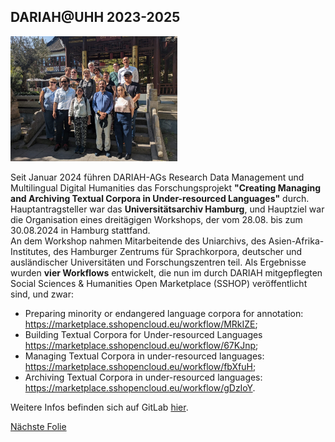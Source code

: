 ## DARIAH@UHH 2023-2025

<a><img src="media/01.jpg" alt="Team Picture" height="200px"/></a>

Seit Januar 2024 führen DARIAH-AGs Research Data Management und Multilingual Digital Humanities das Forschungsprojekt **"Creating Managing and Archiving Textual Corpora in Under-resourced Languages"** durch.  
Hauptantragsteller war das **Universitätsarchiv Hamburg**, und Hauptziel war die Organisation eines dreitägigen Workshops, der vom 28.08. bis zum 30.08.2024 in Hamburg stattfand.  
An dem Workshop nahmen Mitarbeitende des Uniarchivs, des Asien-Afrika-Institutes, des Hamburger Zentrums für Sprachkorpora, deutscher und ausländischer Universitäten und Forschungszentren teil.
Als Ergebnisse wurden **vier Workflows** entwickelt, die nun im durch DARIAH mitgepflegten Social Sciences & Humanities Open Marketplace (SSHOP) veröffentlicht sind, und zwar:  
- Preparing minority or endangered language corpora for annotation: https://marketplace.sshopencloud.eu/workflow/MRkIZE;
- Building Textual Corpora for Under-resourced Languages https://marketplace.sshopencloud.eu/workflow/67KJnp;
- Managing Textual Corpora in under-resourced languages: https://marketplace.sshopencloud.eu/workflow/fbXfuH;
- Archiving Textual Corpora in under-resourced languages: https://marketplace.sshopencloud.eu/workflow/gDzIoY.  

Weitere Infos befinden sich auf GitLab [hier](https://gitlab-ce.rrz.uni-hamburg.de/uahh-digitale-dienste/creating-managing-and-archiving-textual-corpora).

[Nächste Folie](07.md)
